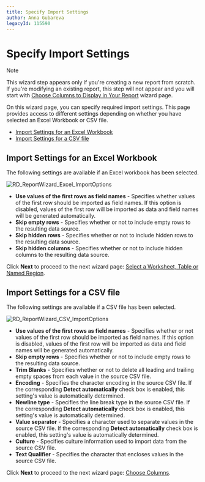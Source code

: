 ```yaml
---
title: Specify Import Settings
author: Anna Gubareva
legacyId: 115590
---
```

# Specify Import Settings
> [!NOTE]
> This wizard step appears only if you're creating a new report from scratch. If you're modifying an existing report, this step will not appear and you will start with [Choose Columns to Display in Your Report](../choose-columns-to-display-in-your-report.md) wizard page.

On this wizard page, you can specify required import settings. This page provides access to different settings depending on whether you have selected an Excel Workbook or CSV file.
* [Import Settings for an Excel Workbook](#excelworkbook)
* [Import Settings for a CSV file](#csv)

<a name="excelworkbook"/>

## Import Settings for an Excel Workbook
The following settings are available if an Excel workbook has been selected.

![RD_ReportWizard_Excel_ImportOptions](../../../../../../images/img122100.png)
* **Use values of the first rows as field names** - Specifies whether values of the first row should be imported as field names. If this option is disabled, values of the first row will be imported as data and field names will be generated automatically.
* **Skip empty rows** - Specifies whether or not to include empty rows to the resulting data source.
* **Skip hidden rows** - Specifies whether or not to include hidden rows to the resulting data source.
* **Skip hidden columns** - Specifies whether or not to include hidden columns to the resulting data source.

Click **Next** to proceed to the next wizard page: [Select a Worksheet, Table or Named Region](select-a-worksheet-table-or-named-region.md).

<a name="csv"/>

## Import Settings for a CSV file
The following settings are available if a CSV file has been selected.

![RD_ReportWizard_CSV_ImportOptions](../../../../../../images/img122104.png)
* **Use values of the first rows as field names** - Specifies whether or not values of the first row should be imported as field names. If this option is disabled, values of the first row will be imported as data and field names will be generated automatically.
* **Skip empty rows** - Specifies whether or not to include empty rows to the resulting data source.
* **Trim Blanks** - Specifies whether or not to delete all leading and trailing empty spaces from each value in the source CSV file.
* **Encoding** - Specifies the character encoding in the source CSV file. If the corresponding **Detect automatically** check box is enabled, this setting's value is automatically determined.
* **Newline type** - Specifies the line break type in the source CSV file. If the corresponding **Detect automatically** check box is enabled, this setting's value is automatically determined.
* **Value separator** - Specifies a character used to separate values in the source CSV file. If the corresponding **Detect automatically** check box is enabled, this setting's value is automatically determined.
* **Culture** - Specifies culture information used to import data from the source CSV file.
* **Text Qualifier** - Specifies the character that encloses values in the source CSV file.

Click **Next** to proceed to the next wizard page: [Choose Columns](choose-columns.md).